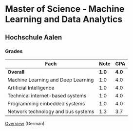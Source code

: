 # Master of Science - Machine Learning and Data Analytics

## Hochschule Aalen

### Grades

| Fach                               | Note    | GPA     |
| ---------------------------------- | ------- | ------- |
| **Overall**                        | **1.0** | **4.0** |
| Machine Learning and Deep Learning | 1.0     | 4.0     |
| Artificial Intelligence            | 1.0     | 4.0     |
| Technical internet-based systems   | 1.0     | 4.0     |
| Programming embedded systems       | 1.0     | 4.0     |
| Network technology and bus systems | 1.3     | 3.7     |

[Overview](/files/Leistungen.pdf) (German)
